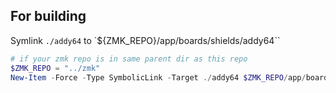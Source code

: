 ## For building
Symlink `./addy64` to `${ZMK_REPO}/app/boards/shields/addy64``

```powershell
# if your zmk repo is in same parent dir as this repo
$ZMK_REPO = "../zmk"
New-Item -Force -Type SymbolicLink -Target ./addy64 $ZMK_REPO/app/boards/shields/addy64
```
